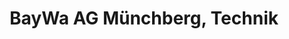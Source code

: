 ---
title: "BayWa AG Münchberg, Technik"
url: /muenchberg/baywa-ag-muenchberg-technik/
shop: Basteln
---